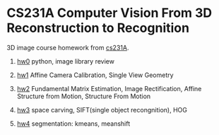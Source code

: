 # CS231A Computer Vision From 3D Reconstruction to Recognition

3D image course homework from [cs231A](http://web.stanford.edu/class/cs231a/index.html).

  1. [hw0](https://github.com/philiphzcx/CS231A-Computer-Vision-From-3D-Reconstruction-to-Recognition/tree/master/ps0_code)  python, image library review
  
  2. [hw1](https://github.com/philiphzcx/CS231A-Computer-Vision-From-3D-Reconstruction-to-Recognition/tree/master/ps1_code)  Affine Camera Calibration, Single View Geometry
  
  3. [hw2](https://github.com/philiphzcx/CS231A-Computer-Vision-From-3D-Reconstruction-to-Recognition/tree/master/ps2_code)  Fundamental Matrix Estimation, Image Rectification, Affine Structure from Motion,
          Structure From Motion
  
  4. [hw3](https://github.com/philiphzcx/CS231A-Computer-Vision-From-3D-Reconstruction-to-Recognition/tree/master/ps3_code)  space carving, SIFT(single object recongnition), HOG

  5. [hw4](https://github.com/philiphzcx/CS231A-Computer-Vision-From-3D-Reconstruction-to-Recognition/tree/master/ps4_code)  segmentation: kmeans, meanshift
